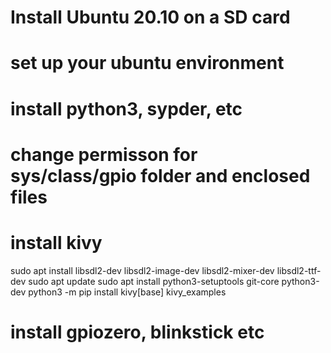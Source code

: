 # Install Ubuntu 20.10 on a SD card

# set up your ubuntu environment 

# install python3, sypder, etc

# change permisson for sys/class/gpio folder and enclosed files

# install kivy

sudo apt install libsdl2-dev libsdl2-image-dev libsdl2-mixer-dev libsdl2-ttf-dev
sudo apt update
sudo apt install python3-setuptools git-core python3-dev
python3 -m pip install kivy[base] kivy_examples

# install gpiozero, blinkstick etc 
